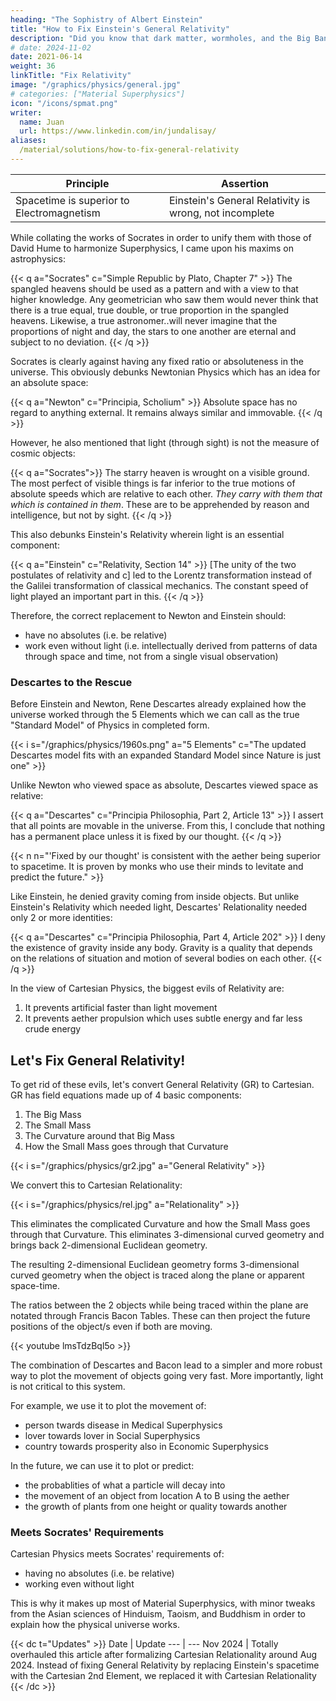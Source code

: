 ```yaml
---
heading: "The Sophistry of Albert Einstein"
title: "How to Fix Einstein's General Relativity"
description: "Did you know that dark matter, wormholes, and the Big Bang are fallacies of Physics?"
# date: 2024-11-02
date: 2021-06-14
weight: 36
linkTitle: "Fix Relativity"
image: "/graphics/physics/general.jpg"
# categories: ["Material Superphysics"]
icon: "/icons/spmat.png"
writer:
  name: Juan
  url: https://www.linkedin.com/in/jundalisay/
aliases:
  /material/solutions/how-to-fix-general-relativity
---
```



Principle | Assertion
--- | ---
Spacetime is superior to Electromagnetism | Einstein's General Relativity is wrong, not incomplete

<!-- E :: G<sub>l</sub> as an alternative to E = mc{{< s v="2" >}} -->


While collating the works of Socrates in order to unify them with those of David Hume to harmonize Superphysics, I came upon his maxims on astrophysics: 

{{< q a="Socrates" c="Simple Republic by Plato, Chapter 7" >}}
The spangled heavens should be used as a pattern and with a view to that higher knowledge. Any geometrician who saw them would never think that there is a true equal, true double, or true proportion in the spangled heavens. Likewise, a true astronomer..will never imagine that the proportions of night and day, the stars to one another are eternal and subject to no deviation. <!-- It is equally absurd to take so much pains in investigating their exact truth. -->
{{< /q >}}


Socrates is clearly against having any fixed ratio or absoluteness in the universe. This obviously debunks Newtonian Physics which has an idea for an absolute space: 

{{< q a="Newton" c="Principia, Scholium" >}}
Absolute space has no regard to anything external. It remains always similar and immovable.
{{< /q >}}

However, he also mentioned that light (through sight) is not the measure of cosmic objects:

{{< q a="Socrates">}}
The starry heaven is wrought on a visible ground. The most perfect of visible things is far inferior to the true motions of absolute speeds which are relative to each other. <i>They carry with them that which is contained in them</i>. These are to be apprehended by reason and intelligence, but not by sight.
{{< /q >}}

This also debunks Einstein's Relativity wherein light is an essential component:


{{< q a="Einstein" c="Relativity, Section 14" >}}
[The unity of the two postulates of relativity and c] led to the Lorentz transformation instead of the Galilei transformation of classical mechanics. The constant speed of light played an important part in this.
{{< /q >}}

<!-- But why must I distinguish the non-moving `K` body above all moving `K'` bodies by assuming that the ether is at rest relatively to the non-moving `K` body?  I think that such an asymmetry.. is intolerable. -->

Therefore, the correct replacement to Newton and Einstein should:
- have no absolutes (i.e. be relative)
- work even without light (i.e. intellectually derived from patterns of data through space and time, not from a single visual observation)


### Descartes to the Rescue 

Before Einstein and Newton, Rene Descartes already explained how the universe worked through the 5 Elements which we can call as the true "Standard Model" of Physics in completed form. 

{{< i s="/graphics/physics/1960s.png" a="5 Elements" c="The updated Descartes model fits with an expanded Standard Model since Nature is just one" >}}

Unlike Newton who viewed space as absolute, Descartes viewed space as relative:

{{< q a="Descartes" c="Principia Philosophia, Part 2, Article 13" >}}
I assert that all points are movable in the universe. From this, I conclude that nothing has a permanent place unless it is fixed by our thought.
{{< /q >}}

{{< n n="'Fixed by our thought' is consistent with the aether being superior to spacetime. It is proven by monks who use their minds to levitate and predict the future." >}}
 


Like Einstein, he denied gravity coming from inside objects. But unlike Einstein's Relativity which needed light, Descartes' Relationality needed only 2 or more identities:

{{< q a="Descartes" c="Principia Philosophia, Part 4, Article 202" >}}
I deny the existence of gravity inside any body. Gravity is a quality that depends on the relations of situation and motion of several bodies on each other.
{{< /q >}}

<!-- ### TLDR

We use the aether as the supreme principle. Aether is the substance of ideas, feelings, and of the abstract mind that has those ideas and feelings. Therefore, the idea of `G`, `c`, `h` (Planck's constant) are constants only because the aether sets it as so. If we upgrade our abstract minds, then we get new ideas and perceptions and `G`, `c`, `h` will change accordingly through us testing it in different parts of the galaxy, universe, and multiverse.  -->


In the view of Cartesian Physics, the biggest evils of Relativity are:

1. It prevents artificial faster than light movement
2. It prevents aether propulsion which uses subtle energy and far less crude energy  



## Let's Fix General Relativity!

To get rid of these evils, let's convert General Relativity (GR) to Cartesian. GR has field equations made up of 4 basic components: 

1. The Big Mass
3. The Small Mass
2. The Curvature around that Big Mass
4. How the Small Mass goes through that Curvature

{{< i s="/graphics/physics/gr2.jpg" a="General Relativity" >}}

We convert this to Cartesian Relationality:

{{< i s="/graphics/physics/rel.jpg" a="Relationality" >}}

This eliminates the complicated Curvature and how the Small Mass goes through that Curvature. This  eliminates 3-dimensional curved geometry and brings back 2-dimensional Euclidean geometry.

The resulting 2-dimensional Euclidean geometry forms 3-dimensional curved geometry when the object is traced along the plane or apparent space-time. 

The ratios between the 2 objects while being traced within the plane are notated through Francis Bacon Tables. These can then project the future positions of the object/s even if both are moving. 

{{< youtube lmsTdzBql5o >}}

The combination of Descartes and Bacon lead to a simpler and more robust way to plot the movement of objects going very fast. More importantly, light is not critical to this system. 

For example, we use it to plot the movement of:
- person twards disease in Medical Superphysics 
- lover towards lover in Social Superphysics
- country towards prosperity also in Economic Superphysics

In the future, we can use it to plot or predict:
- the probablities of what a particle will decay into
- the movement of an object from location A to B using the aether
- the growth of plants from one height or quality towards another 


### Meets Socrates' Requirements

Cartesian Physics meets Socrates' requirements of:

- having no absolutes (i.e. be relative)
- working even without light

This is why it makes up most of Material Superphysics, with minor tweaks from the Asian sciences of Hinduism, Taoism, and Buddhism in order to explain how the physical universe works.



{{< dc t="Updates" >}}
Date | Update
--- | ---
Nov 2024 | Totally overhauled this article after formalizing Cartesian Relationality around Aug 2024. Instead of fixing General Relativity by replacing Einstein's spacetime with the Cartesian 2nd Element, we replaced it with Cartesian Relationality
{{< /dc >}}